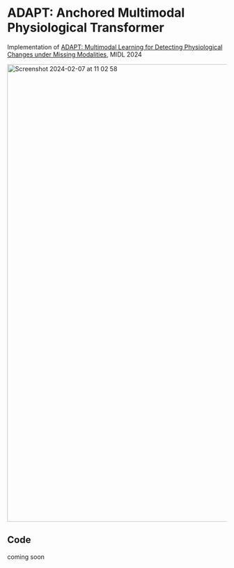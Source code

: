 # ADAPT: Anchored Multimodal Physiological Transformer
Implementation of [ADAPT: Multimodal Learning for Detecting Physiological Changes under Missing Modalities](https://openreview.net/pdf?id=WDZg4P97gr), MIDL 2024

<img width="1049" alt="Screenshot 2024-02-07 at 11 02 58" src="https://github.com/jumdc/ADAPT/assets/62952163/15fb6500-94b5-4237-94d5-0670a1b4b8d7">

## Code
coming soon
